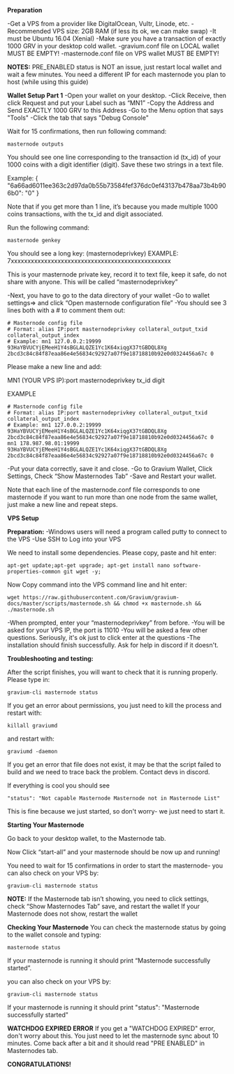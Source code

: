 **Preparation**

-Get a VPS from a provider like DigitalOcean, Vultr, Linode, etc.
-Recommended VPS size: 2GB RAM (if less its ok, we can make swap)
-It must be Ubuntu 16.04 (Xenial)
-Make sure you have a transaction of exactly 1000 GRV in your desktop cold wallet.
-gravium.conf file on LOCAL wallet MUST BE EMPTY!
-masternode.conf file on VPS wallet MUST BE EMPTY!

**NOTES:** PRE_ENABLED status is NOT an issue, just restart local wallet and wait a few minutes.
You need a different IP for each masternode you plan to host (while using this guide)

**Wallet Setup Part 1**
-Open your wallet on your desktop.
-Click Receive, then click Request and put your Label such as “MN1”
-Copy the Address and Send EXACTLY 1000 GRV to this Address
-Go to the Menu option that says "Tools"
-Click the tab that says "Debug Console"

Wait for 15 confirmations, then run following command:

`masternode outputs`

You should see one line corresponding to the transaction id (tx_id) of your 1000 coins with a digit identifier (digit). Save these two strings in a text file.

Example:
{
  "6a66ad6011ee363c2d97da0b55b73584fef376dc0ef43137b478aa73b4b906b0": "0"
}

Note that if you get more than 1 line, it’s because you made multiple 1000 coins transactions, with the tx_id and digit associated.

Run the following command:

`masternode genkey`

You should see a long key: (masternodeprivkey)
EXAMPLE: 7xxxxxxxxxxxxxxxxxxxxxxxxxxxxxxxxxxxxxxxxxxxxxxxx

This is your masternode private key, record it to text file, keep it safe, do not share with anyone. This will be called “masternodeprivkey”

-Next, you have to go to the data directory of your wallet 
-Go to wallet settings=> and click “Open masternode configuration file”
-You should see 3 lines both with a # to comment them out:

```
# Masternode config file
# Format: alias IP:port masternodeprivkey collateral_output_txid collateral_output_index
# Example: mn1 127.0.0.2:19999 93HaYBVUCYjEMeeH1Y4sBGLALQZE1Yc1K64xiqgX37tGBDQL8Xg 2bcd3c84c84f87eaa86e4e56834c92927a07f9e18718810b92e0d0324456a67c 0

```

Please make a new line and add:

MN1 (YOUR VPS IP):port masternodeprivkey tx_id digit

EXAMPLE

```
# Masternode config file
# Format: alias IP:port masternodeprivkey collateral_output_txid collateral_output_index
# Example: mn1 127.0.0.2:19999 93HaYBVUCYjEMeeH1Y4sBGLALQZE1Yc1K64xiqgX37tGBDQL8Xg 2bcd3c84c84f87eaa86e4e56834c92927a07f9e18718810b92e0d0324456a67c 0
mn1 178.987.98.01:19999 93HaYBVUCYjEMeeH1Y4sBGLALQZE1Yc1K64xiqgX37tGBDQL8Xg 2bcd3c84c84f87eaa86e4e56834c92927a07f9e18718810b92e0d0324456a67c 0

```

-Put your data correctly, save it and close.
-Go to Gravium Wallet, Click Settings, Check “Show Masternodes Tab”
-Save and Restart your wallet.

Note that each line of the masternode.conf file corresponds to one masternode if you want to run more than one node from the same wallet,
just make a new line and repeat steps.

**VPS Setup**

**Preparation:**
-Windows users will need a program called putty to connect to the VPS
-Use SSH to Log into your VPS

We need to install some dependencies. Please copy, paste and hit enter:

`apt-get update;apt-get upgrade; apt-get install nano software-properties-common git wget -y;`

Now Copy command into the VPS command line and hit enter:

`wget https://raw.githubusercontent.com/Gravium/gravium-docs/master/scripts/masternode.sh && chmod +x masternode.sh && ./masternode.sh`


-When prompted, enter your “masternodeprivkey” from before.
-You will be asked for your VPS IP, the port is 11010
-You will be asked a few other questions. Seriously, it's ok just to click enter at the questions
-The installation should finish successfully. Ask for help in discord if it doesn't.

**Troubleshooting  and testing:**

After the script finishes, you will want to check that it is running properly. Please type in:

`gravium-cli masternode status`

If you get an error about permissions, you just need to kill the process and restart with:

`killall graviumd`

and restart with:

`graviumd -daemon`

If you get an error that file does not exist, it may be that the script failed to build and we need to trace back the problem. Contact devs in discord.

If everything is cool you should see

`"status": "Not capable Masternode Masternode not in Masternode List"`

This is fine because we just started, so don't worry- we just need to start it.

**Starting Your Masternode**

Go back to your desktop wallet, to the Masternode tab.

Now Click “start-all” and your masternode should be now up and running!

You need to wait for 15 confirmations in order to start the masternode- you can also check on your VPS by:

`gravium-cli masternode status`

**NOTE:** If the Masternode tab isn’t showing, you need to  click settings, check “Show Masternodes Tab” save, and restart the wallet
If your Masternode does not show, restart the wallet
 
**Checking Your Masternode**
You can check the masternode status by going to the wallet console and typing:
 
`masternode status`
 
If your masternode is running it should print “Masternode successfully started”.

you can also check on your VPS by:

`gravium-cli masternode status`

If your masternode is running it should print "status": "Masternode successfully started"

**WATCHDOG EXPIRED ERROR**
If you get a "WATCHDOG EXPIRED" error, don't worry about this. You just need to let the masternode sync about 10 minutes.
Come back after a bit and it should read "PRE ENABLED" in Masternodes tab.

**CONGRATULATIONS!**
 
